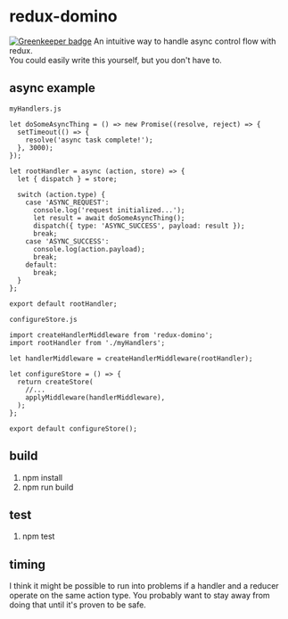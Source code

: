 # redux-domino

[![Greenkeeper badge](https://badges.greenkeeper.io/sbussard/redux-domino.svg)](https://greenkeeper.io/)
An intuitive way to handle async control flow with redux.  
You could easily write this yourself, but you don't have to.

## async example
`myHandlers.js`
```es6
let doSomeAsyncThing = () => new Promise((resolve, reject) => {
  setTimeout(() => {
    resolve('async task complete!');
  }, 3000);
});

let rootHandler = async (action, store) => {
  let { dispatch } = store;

  switch (action.type) {
    case 'ASYNC_REQUEST':
      console.log('request initialized...');
      let result = await doSomeAsyncThing();
      dispatch({ type: 'ASYNC_SUCCESS', payload: result });
      break;
    case 'ASYNC_SUCCESS':
      console.log(action.payload);
      break;
    default:
      break;
  }
};

export default rootHandler;
```

`configureStore.js`
```es6
import createHandlerMiddleware from 'redux-domino';
import rootHandler from './myHandlers';

let handlerMiddleware = createHandlerMiddleware(rootHandler);

let configureStore = () => {
  return createStore(
    //...
    applyMiddleware(handlerMiddleware),
  );
};

export default configureStore();
```

## build
1. npm install
2. npm run build

## test
1. npm test

## timing

I think it might be possible to run into problems if a handler and a reducer operate on the same action type. You probably want to stay away from doing that until it's proven to be safe.

